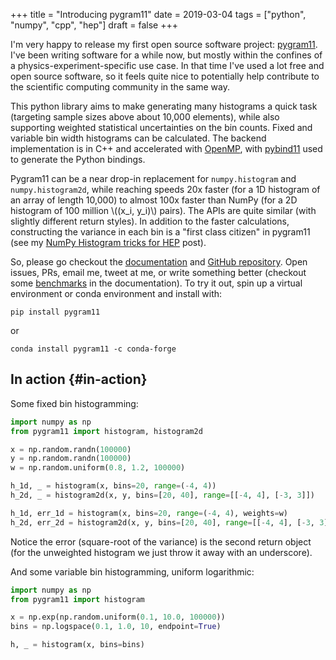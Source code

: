 +++
title = "Introducing pygram11"
date = 2019-03-04
tags = ["python", "numpy", "cpp", "hep"]
draft = false
+++

I'm very happy to release my first open source software project:
[pygram11](https://github.com/douglasdavis/pygram11). I've been writing software for a while now, but mostly
within the confines of a physics-experiment-specific use case. In
that time I've used a lot free and open source software, so it
feels quite nice to potentially help contribute to the scientific
computing community in the same way.

This python library aims to make generating many histograms a quick
task (targeting sample sizes above about 10,000 elements), while
also supporting weighted statistical uncertainties on the bin
counts. Fixed and variable bin width histograms can be calculated.
The backend implementation is in C++ and accelerated with [OpenMP](https://www.openmp.org/),
with [pybind11](https://github.com/pybind/pybind11) used to generate the Python bindings.

Pygram11 can be a near drop-in replacement for `numpy.histogram`
and `numpy.histogram2d`, while reaching speeds 20x faster (for a 1D
histogram of an array of length 10,000) to almost 100x faster than
NumPy (for a 2D histogram of 100 million \\((x\_i, y\_i)\\) pairs). The
APIs are quite similar (with slightly different return styles). In
addition to the faster calculations, constructing the variance in
each bin is a "first class citizen" in pygram11 (see my [NumPy
Histogram tricks for HEP](https://ddavis.io/posts/numpy-histograms/) post).

So, please go checkout the [documentation](https://pygram11.readthedocs.io/) and [GitHub repository](https://github.com/douglasdavis/pygram11).
Open issues, PRs, email me, tweet at me, or write something better
(checkout some [benchmarks](https://pygram11.readthedocs.io/en/stable/bench.html) in the documentation). To try it out,
spin up a virtual environment or conda environment and install
with:

```nil
pip install pygram11
```

or

```nil
conda install pygram11 -c conda-forge
```


## In action {#in-action}

Some fixed bin histogramming:

```python
import numpy as np
from pygram11 import histogram, histogram2d

x = np.random.randn(100000)
y = np.random.randn(100000)
w = np.random.uniform(0.8, 1.2, 100000)

h_1d, _ = histogram(x, bins=20, range=(-4, 4))
h_2d, _ = histogram2d(x, y, bins=[20, 40], range=[[-4, 4], [-3, 3]])

h_1d, err_1d = histogram(x, bins=20, range=(-4, 4), weights=w)
h_2d, err_2d = histogram2d(x, y, bins=[20, 40], range=[[-4, 4], [-3, 3]], weights=w)
```

Notice the error (square-root of the variance) is the second
return object (for the unweighted histogram we just throw it away
with an underscore).

And some variable bin histogramming, uniform logarithmic:

```python
import numpy as np
from pygram11 import histogram

x = np.exp(np.random.uniform(0.1, 10.0, 100000))
bins = np.logspace(0.1, 1.0, 10, endpoint=True)

h, _ = histogram(x, bins=bins)
```
